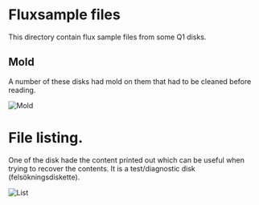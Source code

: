 # Fluxsample files

This directory contain flux sample files from some Q1 disks. 

## Mold 

A number of these disks had mold on them that had to be cleaned before reading.

![Mold](https://i.imgur.com/CTN6Qjjl.jpg)

# File listing.

One of the disk hade the content printed out which can be useful when trying to recover the contents.
It is a test/diagnostic disk (felsökningsdiskette).

![List](https://i.imgur.com/FIz2tvKl.jpg)


